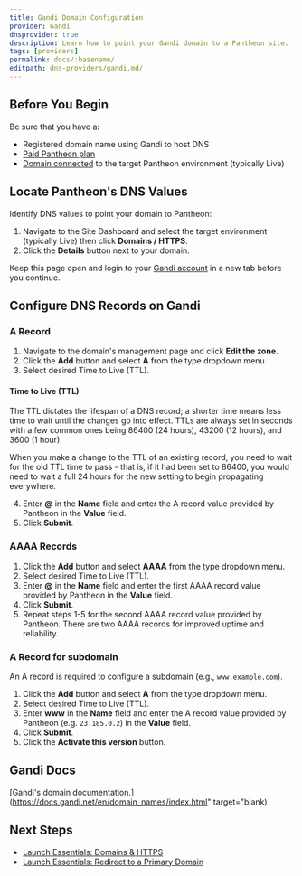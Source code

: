 ```yaml
---
title: Gandi Domain Configuration
provider: Gandi
dnsprovider: true
description: Learn how to point your Gandi domain to a Pantheon site.
tags: [providers]
permalink: docs/:basename/
editpath: dns-providers/gandi.md/
---
```

## Before You Begin
Be sure that you have a:


- Registered domain name using Gandi to host DNS
- [Paid Pantheon plan](/guides/launch/plans/)
- [Domain connected](/guides/launch/domains/) to the target Pantheon environment (typically Live)

## Locate Pantheon's DNS Values
Identify DNS values to point your domain to Pantheon:

1. Navigate to the Site Dashboard and select the target environment (typically <span class="glyphicons glyphicons-cardio"></span> Live) then click **<span class="glyphicons glyphicons-global"></span> Domains / HTTPS**.
2. Click the **Details** button next to your domain.

Keep this page open and login to your [Gandi account](https://id.gandi.net/en/login) in a new tab before you continue.

## Configure DNS Records on Gandi

### A Record
1. Navigate to the domain's management page and click **Edit the zone**.
2. Click the **Add** button and select **A** from the type dropdown menu.
3. Select desired Time to Live (TTL).

  <Accordion title="Learn More" id="ttl" icon="info-sign">

  #### Time to Live (TTL)

  The TTL dictates the lifespan of a DNS record; a shorter time means less time to wait until the changes go into effect. TTLs are always set in seconds with a few common ones being 86400 (24 hours),  43200 (12 hours), and 3600 (1 hour).

  When you make a change to the TTL of an existing record, you need to wait for the old TTL time to pass - that is, if it had been set to 86400, you would need to wait a full 24 hours for the new setting to begin propagating everywhere.

  </Accordion>

4. Enter **@** in the **Name** field and enter the A record value provided by Pantheon in the **Value** field.
6. Click **Submit**.

### AAAA Records
1. Click the **Add** button and select **AAAA** from the type dropdown menu.
2. Select desired Time to Live (TTL).
3. Enter **@** in the **Name** field and enter the first AAAA record value provided by Pantheon in the **Value** field.
4. Click **Submit**.
5. Repeat steps 1-5 for the second AAAA record value provided by Pantheon. There are two AAAA records for improved uptime and reliability.

### A Record for subdomain
An A record is required to configure a subdomain (e.g., `www.example.com`).

1. Click the **Add** button and select **A** from the type dropdown menu.
2. Select desired Time to Live (TTL).
3. Enter **www** in the **Name** field and enter the A record value provided by Pantheon (e.g. `23.185.0.2`) in the **Value** field.
4. Click **Submit**.
5. Click the **Activate this version** button.


## Gandi Docs

[Gandi's domain documentation.<span class="glyphicons glyphicons-new-window-alt"></span>](https://docs.gandi.net/en/domain_names/index.html" target="blank)

## Next Steps

* [Launch Essentials: Domains & HTTPS](/guides/launch/domains/)
* [Launch Essentials: Redirect to a Primary Domain](/guides/launch/redirects/)
